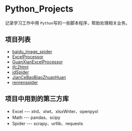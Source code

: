 # Python_Projects

记录学习工作中用	`Python`写的一些脚本程序，帮助处理相关业务。



## 项目列表

- [baidu_image_spider](https://github.com/YouRockMyWorld/Python_Projects/tree/master/baidu_image_spider)
- [ExcelProcessor](https://github.com/YouRockMyWorld/Python_Projects/tree/master/ExcelProcessor)
- [GuanXianExcelProcessor](https://github.com/YouRockMyWorld/Python_Projects/tree/master/JianCeBaoBiaoZhuanHuan)
- [ifc2html](https://github.com/YouRockMyWorld/Python_Projects/tree/master/ifc2html)
- [jdSpider](https://github.com/YouRockMyWorld/Python_Projects/tree/master/jdSpider)
- [JianCeBaoBiaoZhuanHuan](https://github.com/YouRockMyWorld/Python_Projects/tree/master/JianCeBaoBiaoZhuanHuan)
- [renrenspider](https://github.com/YouRockMyWorld/Python_Projects/tree/master/renrenspider)



## 项目中用到的第三方库

- Excel --- xlrd、xlwt、xlsxWriter、openpyxl
- Math --- pandas、scipy
- Spider --- scrapy、urllib、requests






